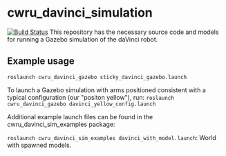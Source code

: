# cwru_davinci_simulation
[![Build Status](https://travis-ci.com/cwru-robotics/cwru_davinci_simulation.svg?token=vmJpRsmqSqhkx1eZReGx&branch=master)](https://travis-ci.com/cwru-robotics/cwru_davinci_simulation)
This repository has the necessary source code and models for running a Gazebo simulation of the daVinci robot.

## Example usage
`roslaunch cwru_davinci_gazebo sticky_davinci_gazebo.launch`

To launch a Gazebo simulation with arms positioned consistent with a typical configuration (our "positon yellow"), run:
`roslaunch cwru_davinci_gazebo davinci_yellow_config.launch`

Additional example launch files can be found in the cwru_davinci_sim_examples package:

`roslaunch cwru_davinci_sim_examples davinci_with_model.launch`: World with spawned models.

